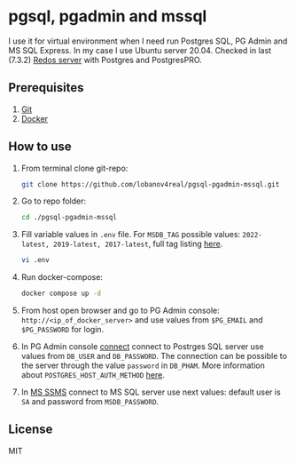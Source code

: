 # pgsql, pgadmin and mssql

I use it for virtual environment when I need run Postgres SQL, PG Admin and MS SQL Express. In my case I use Ubuntu server 20.04. Checked in last (7.3.2) [Redos server](https://redos.red-soft.ru/product/downloads/) with Postgres and PostgresPRO.

## Prerequisites

1. [Git](https://git-scm.com/downloads)
2. [Docker](https://github.com/lobanov4real/installation-guiedes/blob/main/install_docker_ubuntu_20-04.md)

## How to use

1. From terminal clone git-repo:

    ```bash
    git clone https://github.com/lobanov4real/pgsql-pgadmin-mssql.git
    ```

2. Go to repo folder:

    ```bash
    cd ./pgsql-pgadmin-mssql
    ```

3. Fill variable values in ``.env`` file. For ``MSDB_TAG`` possible values: ``2022-latest, 2019-latest, 2017-latest``, full tag listing [here](https://hub.docker.com/_/microsoft-mssql-server).

    ```bash
    vi .env
    ```

4. Run docker-compose:

    ```bash
    docker compose up -d
    ```

5. From host open browser and go to PG Admin console: ``http://<ip_of_docker_server>`` and use values from ``$PG_EMAIL`` and ``$PG_PASSWORD`` for login.
6. In PG Admin console [connect](https://www.pgadmin.org/docs/pgadmin4/development/connecting.html) connect to Postrges SQL server use values from ``DB_USER`` and ``DB_PASSWORD``. The connection can be possible to the server through the value ``password`` in ``DB_PHAM``. More information about ``POSTGRES_HOST_AUTH_METHOD`` [here](https://hub.docker.com/_/postgres).
7. In [MS SSMS](https://learn.microsoft.com/ru-ru/sql/ssms/download-sql-server-management-studio-ssms?view=sql-server-ver16) connect to MS SQL server use next values: default user is ``SA`` and password from ``MSDB_PASSWORD``.

## License

MIT

